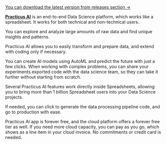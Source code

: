 [You can download the latest version from releases section ->](https://github.com/practicusai/app/releases/latest/)

[**Practicus AI**](https://practicus.ai) is an end-to-end Data Science platform, which works like a spreadsheet. It works for both technical and non-technical users.

You can explore and analyze large amounts of raw data and find unique insights and patterns.

Practicus AI allows you to easily transform and prepare data, and extend with coding only if necessary.

You can create AI models using AutoML and predict the future with just a few clicks. When working with complex problems, you can share your experiments exported code with the data science team, so they can take it further without starting from scratch.

Several Practicus AI features work directly inside Spreadsheets, allowing you to bring more than 1 billion Spreadsheet users into your Data Science projects.

If needed, you can click to generate the data processing pipeline code, and go to production with ease.

Practicus AI app is forever free, and the cloud platform offers a forever free tier as well. If you need more cloud capacity, you can pay as you go, which shows as a line item in your cloud invoice. No commitments or credit card is needed.
